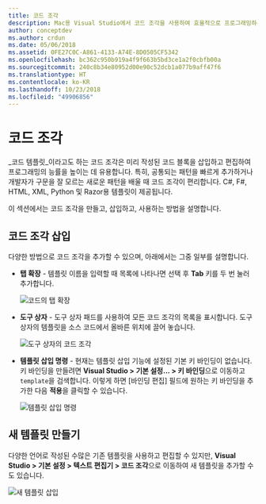 ```yaml
---
title: 코드 조각
description: Mac용 Visual Studio에서 코드 조각을 사용하여 효율적으로 프로그래밍하는 방법
author: conceptdev
ms.author: crdun
ms.date: 05/06/2018
ms.assetid: 0FE27C0C-A861-4133-A74E-8D0505CF5342
ms.openlocfilehash: bc362c950b919a4f9f663b5bd3ce1a2f0cbfb00a
ms.sourcegitcommit: 240c8b34e80952d00e90c52dcb1a077b9aff47f6
ms.translationtype: HT
ms.contentlocale: ko-KR
ms.lasthandoff: 10/23/2018
ms.locfileid: "49906856"
---
```

# <a name="code-snippets"></a>코드 조각 

_코드 템플릿_이라고도 하는 코드 조각은 미리 작성된 코드 블록을 삽입하고 편집하여 프로그래밍의 능률을 높이는 데 유용합니다. 특히, 공통되는 패턴을 빠르게 추가하거나 개발자가 구문을 잘 모르는 새로운 패턴을 배울 때 코드 조각이 편리합니다. C#, F#, HTML, XML, Python 및 Razor용 템플릿이 제공됩니다.

이 섹션에서는 코드 조각을 만들고, 삽입하고, 사용하는 방법을 설명합니다.

## <a name="inserting-a-snippet"></a>코드 조각 삽입

다양한 방법으로 코드 조각을 추가할 수 있으며, 아래에서는 그중 일부를 설명합니다.
 
* **탭 확장** - 템플릿 이름을 입력할 때 목록에 나타나면 선택 후 **Tab** 키를 두 번 눌러 추가합니다.
 
  ![코드의 탭 확장](media/source-editor-image13.png)

* **도구 상자** - 도구 상자 패드를 사용하여 모든 코드 조각의 목록을 표시합니다. 도구 상자의 템플릿을 소스 코드에서 올바른 위치에 끌어 놓습니다.

  ![도구 상자의 코드 조각](media/source-editor-image14.png)

* **템플릿 삽입 명령** - 현재는 템플릿 삽입 기능에 설정된 기본 키 바인딩이 없습니다. 키 바인딩을 만들려면 **Visual Studio > 기본 설정... > 키 바인딩**으로 이동하고 `template`을 검색합니다. 이렇게 하면 [바인딩 편집] 필드에 원하는 키 바인딩을 추가한 다음 **적용**을 클릭할 수 있습니다.

  ![템플릿 삽입 명령](media/source-editor-image15.png)

## <a name="creating-a-new-template"></a>새 템플릿 만들기

다양한 언어로 작성된 수많은 기존 템플릿을 사용하고 편집할 수 있지만, **Visual Studio > 기본 설정 > 텍스트 편집기 > 코드 조각**으로 이동하여 새 템플릿을 추가할 수도 있습니다.

![새 템플릿 삽입](media/source-editor-image12.png)
